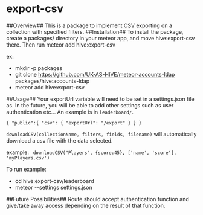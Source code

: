 export-csv
==
##Overview##
This is a package to implement CSV exporting on a collection with specified filters.
##Installation##
To install the package, create a packages/ directory in your meteor app, and move hive:export-csv there. Then run meteor add hive:export-csv

ex:
* mkdir -p packages
* git clone https://github.com/UK-AS-HIVE/meteor-accounts-ldap packages/hive:accounts-ldap
* meteor add hive:export-csv

##Usage##
Your exportUrl variable will need to be set in a settings.json file as. In the future, you will be able to add other settings such as user authentication etc... An example is in `leaderboard/`. 

`{
  "public":{
    "csv": {
      "exportUrl": "/export"
    }
  }
}`

`downloadCSV(collectionName, filters, fields, filename)` will automatically download a csv file with the data selected.


example: ` downloadCSV("Players", {score:45}, ['name', 'score'], 'myPlayers.csv')`


To run example:
- cd hive:export-csv/leaderboard
- meteor --settings settings.json

##Future Possibilities##
Route should accept authentication function and give/take away access depending on the result of that function.
